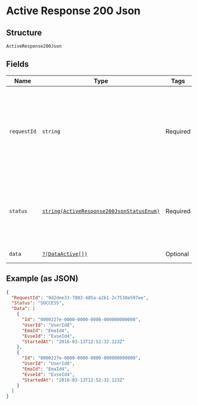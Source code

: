 
# Active Response 200 Json

## Structure

`ActiveResponse200Json`

## Fields

| Name | Type | Tags | Description | Getter | Setter |
|  --- | --- | --- | --- | --- | --- |
| `requestId` | `string` | Required | A unique request id in GUID format. The value is written to the Shell API Platform audit log for end to end traceability of a request. | getRequestId(): string | setRequestId(string requestId): void |
| `status` | [`string(ActiveResponse200JsonStatusEnum)`](../../doc/models/active-response-200-json-status-enum.md) | Required | Indicates overall status of the request<br>**Constraints**: *Minimum Length*: `7`, *Maximum Length*: `7` | getStatus(): string | setStatus(string status): void |
| `data` | [`?(DataActive[])`](../../doc/models/data-active.md) | Optional | - | getData(): ?array | setData(?array data): void |

## Example (as JSON)

```json
{
  "RequestId": "9d2dee33-7803-485a-a2b1-2c7538e597ee",
  "Status": "SUCCESS",
  "Data": [
    {
      "Id": "0000227e-0000-0000-0000-000000000000",
      "UserId": "UserId8",
      "EmaId": "EmaId4",
      "EvseId": "EvseId4",
      "StartedAt": "2016-03-13T12:52:32.123Z"
    },
    {
      "Id": "0000227e-0000-0000-0000-000000000000",
      "UserId": "UserId8",
      "EmaId": "EmaId4",
      "EvseId": "EvseId4",
      "StartedAt": "2016-03-13T12:52:32.123Z"
    }
  ]
}
```

